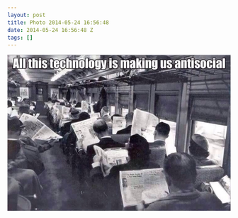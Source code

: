 ```yaml
---
layout: post
title: Photo 2014-05-24 16:56:48
date: 2014-05-24 16:56:48 Z
tags: []
---
```

![](/media/2014/05/86704384694.jpg)
